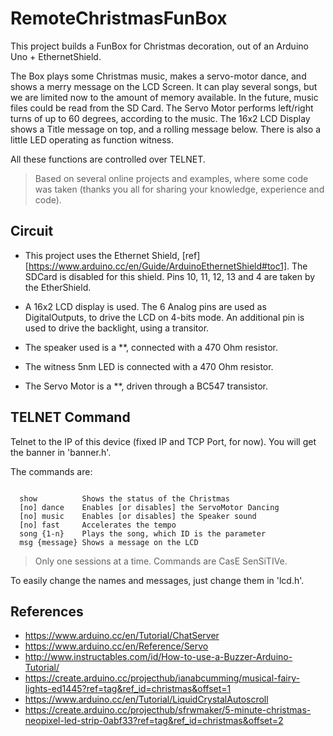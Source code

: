 # RemoteChristmasFunBox

This project builds a FunBox for Christmas decoration, out of an Arduino Uno + EthernetShield.

The Box plays some Christmas music, makes a servo-motor dance, and shows a merry message on the LCD Screen.
It can play several songs, but we are limited now to the amount of memory available. In the future, music files could be read from the SD Card.
The Servo Motor performs left/right turns of up to 60 degrees, according to the music.
The 16x2 LCD Display shows a Title message on top, and a rolling message below.
There is also a little LED operating as function witness.

All these functions are controlled over TELNET.

> Based on several online projects and examples, where some code was taken (thanks you all for sharing your knowledge, experience and code).

## Circuit ##

 * This project uses the Ethernet Shield, [ref][https://www.arduino.cc/en/Guide/ArduinoEthernetShield#toc1]. The SDCard is disabled for this shield.
Pins 10, 11, 12, 13 and 4 are taken by the EtherShield.

 * A 16x2 LCD display is used. The 6 Analog pins are used as DigitalOutputs, to drive the LCD on 4-bits mode. An additional pin is used to drive the backlight, using a transitor.

 * The speaker used is a **, connected with a 470 Ohm resistor.

 * The witness 5nm LED is connected with a 470 Ohm resistor.

 * The Servo Motor is a **, driven through a BC547 transistor.
    
## TELNET Command ##

Telnet to the IP of this device (fixed IP and TCP Port, for now). You will get the banner in 'banner.h'.

The commands are:

```

  show          Shows the status of the Christmas
  [no] dance    Enables [or disables] the ServoMotor Dancing
  [no] music    Enables [or disables] the Speaker sound
  [no] fast     Accelerates the tempo
  song {1-n}    Plays the song, which ID is the parameter
  msg {message} Shows a message on the LCD

```

> Only one sessions at a time.
> Commands are CasE SenSiTIVe.

To easily change the names and messages, just change them in 'lcd.h'.

## References ##

* https://www.arduino.cc/en/Tutorial/ChatServer
* https://www.arduino.cc/en/Reference/Servo
* http://www.instructables.com/id/How-to-use-a-Buzzer-Arduino-Tutorial/
* https://create.arduino.cc/projecthub/ianabcumming/musical-fairy-lights-ed1445?ref=tag&ref_id=christmas&offset=1
* https://www.arduino.cc/en/Tutorial/LiquidCrystalAutoscroll
* https://create.arduino.cc/projecthub/sfrwmaker/5-minute-christmas-neopixel-led-strip-0abf33?ref=tag&ref_id=christmas&offset=2
